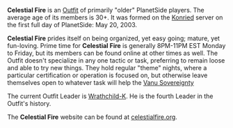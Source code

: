 **Celestial Fire** is an [Outfit](/Outfit "wikilink") of primarily
"older" PlanetSide players. The average age of its members is 30+. It
was formed on the [Konried](/Konried "wikilink") server on the first full
day of PlanetSide: May 20, 2003.

**Celestial Fire** prides itself on being organized, yet easy going;
mature, yet fun-loving. Prime time for **Celestial Fire** is generally
8PM-11PM EST Monday to Friday, but its members can be found online at
other times as well. The Outfit doesn't specialize in any one tactic or
task, preferring to remain loose and able to try new things. They hold
regular "theme" nights, where a particular certification or operation is
focused on, but otherwise leave themselves open to whatever task will
help the [Vanu Sovereignty](/Vanu_Sovereignty "wikilink")

The current Outfit Leader is [Wrathchild-K](/User:Wrathchild "wikilink").
He is the fourth Leader in the Outfit's history.

The **Celestial Fire** website can be found at
[celestialfire.org](http://www.celestialfire.org/).

